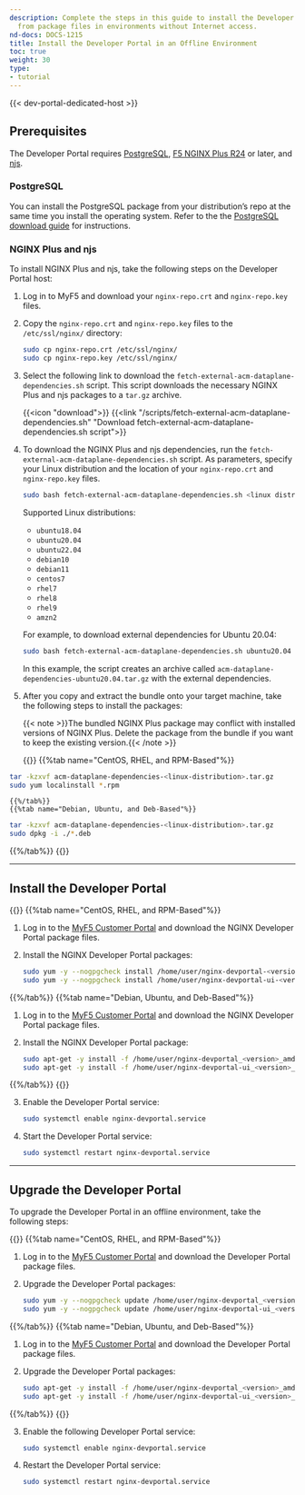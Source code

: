 ```yaml
---
description: Complete the steps in this guide to install the Developer Portal directly
  from package files in environments without Internet access.
nd-docs: DOCS-1215
title: Install the Developer Portal in an Offline Environment
toc: true
weight: 30
type:
- tutorial
---
```


{{< dev-portal-dedicated-host >}}


## Prerequisites

The Developer Portal requires [PostgreSQL](https://www.postgresql.org), [F5 NGINX Plus R24](https://docs.nginx.com/nginx/) or later, and [njs](https://nginx.org/en/docs/njs/).

### PostgreSQL

You can install the PostgreSQL package from your distribution’s repo at the same time you install the operating system. Refer to the the [PostgreSQL download guide](https://www.postgresql.org/download/) for instructions.

### NGINX Plus and njs

To install NGINX Plus and njs, take the following steps on the Developer Portal host:

1. Log in to MyF5 and download your `nginx-repo.crt` and `nginx-repo.key` files.
2. Copy the `nginx-repo.crt` and `nginx-repo.key` files to the `/etc/ssl/nginx/` directory:

    ```bash
    sudo cp nginx-repo.crt /etc/ssl/nginx/
    sudo cp nginx-repo.key /etc/ssl/nginx/
    ```

3. Select the following link to download the `fetch-external-acm-dataplane-dependencies.sh` script. This script downloads the necessary NGINX Plus and njs packages to a `tar.gz` archive.

    {{<icon "download">}} {{<link "/scripts/fetch-external-acm-dataplane-dependencies.sh" "Download fetch-external-acm-dataplane-dependencies.sh script">}}

4. To download the NGINX Plus and njs dependencies, run the `fetch-external-acm-dataplane-dependencies.sh` script. As parameters, specify your Linux distribution and the location of your `nginx-repo.crt` and `nginx-repo.key` files.

    ```bash
    sudo bash fetch-external-acm-dataplane-dependencies.sh <linux distribution> /etc/ssl/nginx/nginx-repo.crt /etc/ssl/nginx/nginx-repo.key
    ```

    Supported Linux distributions:

    - `ubuntu18.04`
    - `ubuntu20.04`
    - `ubuntu22.04`
    - `debian10`
    - `debian11`
    - `centos7`
    - `rhel7`
    - `rhel8`
    - `rhel9`
    - `amzn2`

    For example, to download external dependencies for Ubuntu 20.04:

    ```bash
    sudo bash fetch-external-acm-dataplane-dependencies.sh ubuntu20.04 /etc/ssl/nginx/nginx-repo.crt /etc/ssl/nginx/nginx-repo.key
    ```

    In this example, the script creates an archive called `acm-dataplane-dependencies-ubuntu20.04.tar.gz` with the external dependencies.

5. After you copy and extract the bundle onto your target machine, take the following steps to install the packages:

    {{< note >}}The bundled NGINX Plus package may conflict with installed versions of NGINX Plus. Delete the package from the bundle if you want to keep the existing version.{{< /note >}}

    {{<tabs name="install-acm-dataplane-dependencies">}}
    {{%tab name="CentOS, RHEL, and RPM-Based"%}}

```bash
tar -kzxvf acm-dataplane-dependencies-<linux-distribution>.tar.gz
sudo yum localinstall *.rpm
```

    {{%/tab%}}
    {{%tab name="Debian, Ubuntu, and Deb-Based"%}}

```bash
tar -kzxvf acm-dataplane-dependencies-<linux-distribution>.tar.gz
sudo dpkg -i ./*.deb
```

{{%/tab%}}
{{</tabs>}}

---

## Install the Developer Portal

{{<tabs name="install_devportal_offline">}}
{{%tab name="CentOS, RHEL, and RPM-Based"%}}

1. Log in to the [MyF5 Customer Portal](https://account.f5.com/myf5) and download the NGINX Developer Portal package files.

2. Install the NGINX Developer Portal packages:

   ```bash
   sudo yum -y --nogpgcheck install /home/user/nginx-devportal-<version>.x86_64.rpm
   sudo yum -y --nogpgcheck install /home/user/nginx-devportal-ui-<version>.x86_64.rpm
   ```

{{%/tab%}}
{{%tab name="Debian, Ubuntu, and Deb-Based"%}}

1. Log in to the [MyF5 Customer Portal](https://account.f5.com/myf5) and download the NGINX Developer Portal package files.

2. Install the NGINX Developer Portal package:

   ```bash
   sudo apt-get -y install -f /home/user/nginx-devportal_<version>_amd64.deb
   sudo apt-get -y install -f /home/user/nginx-devportal-ui_<version>_amd64.deb
   ```

{{%/tab%}}
{{</tabs>}}

3. Enable the Developer Portal service:

   ```bash
   sudo systemctl enable nginx-devportal.service
   ```

4. Start the Developer Portal service:

   ```bash
   sudo systemctl restart nginx-devportal.service
   ```

---

## Upgrade the Developer Portal

To upgrade the Developer Portal in an offline environment, take the following steps:

{{<tabs name="upgrade_dev_portal_offline">}}
{{%tab name="CentOS, RHEL, and RPM-Based"%}}

1. Log in to the [MyF5 Customer Portal](https://account.f5.com/myf5) and download the Developer Portal package files.

2. Upgrade the Developer Portal packages:

   ```bash
   sudo yum -y --nogpgcheck update /home/user/nginx-devportal_<version>.x86_64.rpm
   sudo yum -y --nogpgcheck update /home/user/nginx-devportal-ui_<version>.x86_64.rpm
   ```

{{%/tab%}}
{{%tab name="Debian, Ubuntu, and Deb-Based"%}}

1. Log in to the [MyF5 Customer Portal](https://account.f5.com/myf5) and download the Developer Portal package files.

2. Upgrade the Developer Portal packages:

   ```bash
   sudo apt-get -y install -f /home/user/nginx-devportal_<version>_amd64.deb
   sudo apt-get -y install -f /home/user/nginx-devportal-ui_<version>_amd64.deb
   ```

{{%/tab%}}
{{</tabs>}}

3. Enable the following Developer Portal service:

   ```bash
   sudo systemctl enable nginx-devportal.service
   ```

4. Restart the Developer Portal service:

   ```bash
   sudo systemctl restart nginx-devportal.service
   ```
